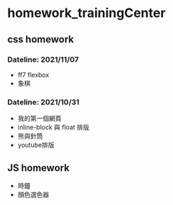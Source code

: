 # homework_trainingCenter

## css homework

### Dateline: 2021/11/07
- ff7 flexbox
- 象棋

### Dateline: 2021/10/31
- 我的第一個網頁
- inline-block 與 float 排版
- 熊與針筒
- youtube排版

## JS homework

- 時鐘
- 顏色選色器
